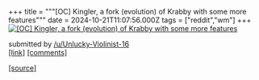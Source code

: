 +++
title = """[OC] Kingler, a fork (evolution) of Krabby with some more features"""
date = 2024-10-21T11:07:56.000Z
tags = ["reddit","wm"]
+++
[![[OC] Kingler, a fork (evolution) of Krabby with some more features](https://external-preview.redd.it/MzQ2Z3l0aGFkM3dkMYWQJSpKk1_MffdxUeGGHm2NSPNhraMvj2-7AynnwHDY.png?width=640&crop=smart&auto=webp&s=9dd90afa00265c4649e19a265680468d92517bb6 "[OC] Kingler, a fork (evolution) of Krabby with some more features")](https://www.reddit.com/r/unixporn/comments/1g8n2gs/oc_kingler_a_fork_evolution_of_krabby_with_some/)

submitted by [/u/Unlucky-Violinist-16](https://www.reddit.com/user/Unlucky-Violinist-16)  
[\[link\]](https://v.redd.it/vasf6xhad3wd1) [\[comments\]](https://www.reddit.com/r/unixporn/comments/1g8n2gs/oc_kingler_a_fork_evolution_of_krabby_with_some/)

[[source]](https://www.reddit.com/r/unixporn/comments/1g8n2gs/oc_kingler_a_fork_evolution_of_krabby_with_some/)
